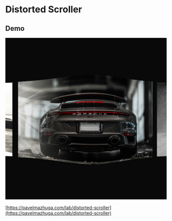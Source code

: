 # Distorted Scroller

## Demo

![Preview](preview.jpeg)

[https://pavelmazhuga.com/lab/distorted-scroller](https://pavelmazhuga.com/lab/distorted-scroller)
